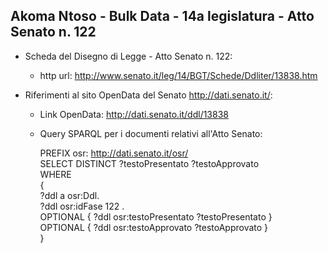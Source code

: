 ## Akoma Ntoso - Bulk Data - 14a legislatura - Atto Senato n. 122 ##

* Scheda del Disegno di Legge - Atto Senato n. 122:
	* http url: http://www.senato.it/leg/14/BGT/Schede/Ddliter/13838.htm

* Riferimenti al sito OpenData del Senato http://dati.senato.it/:
	* Link OpenData: http://dati.senato.it/ddl/13838
	* Query SPARQL per i documenti relativi all'Atto Senato:

        PREFIX osr: <http://dati.senato.it/osr/>  
		SELECT DISTINCT ?testoPresentato ?testoApprovato  
		WHERE  
		{  
		    ?ddl a osr:Ddl.  
		    ?ddl osr:idFase 122 .  
		    OPTIONAL { ?ddl osr:testoPresentato ?testoPresentato }  
		    OPTIONAL { ?ddl osr:testoApprovato ?testoApprovato }  
		}
		